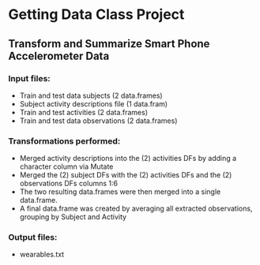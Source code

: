 # Getting Data Class Project

## Transform and Summarize Smart Phone Accelerometer Data

### Input files:

* Train and test data subjects (2 data.frames)
* Subject activity descriptions file (1 data.fram)
* Train and test activities (2 data.frames)
* Train and test data observations (2 data.frames)

### Transformations performed:

* Merged activity descriptions into the (2) activities DFs by adding a character column via Mutate
* Merged the (2) subject DFs with the (2) activities DFs and the (2) observations DFs columns 1:6
* The two resulting data.frames were then merged into a single data.frame.
* A final data.frame was created by averaging all extracted observations, grouping by Subject and Activity

### Output files:

* wearables.txt